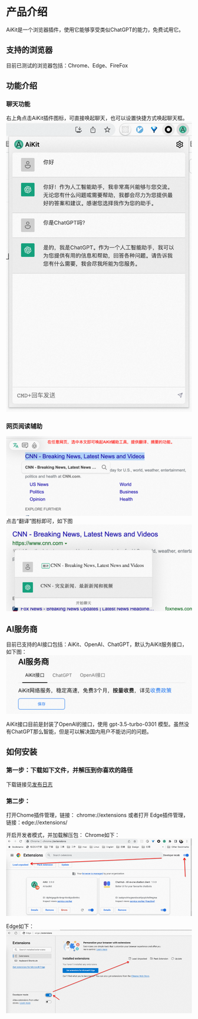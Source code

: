 # 产品介绍

AiKit是一个浏览器插件，使用它能够享受类似ChatGPT的能力，免费试用它。

## 支持的浏览器
目前已测试的浏览器包括：Chrome、Edge、FireFox

## 功能介绍
### 聊天功能
右上角点击AiKit插件图标，可直接唤起聊天，也可以设置快捷方式唤起聊天框。
![img.png](./chat-snapshot.png)

### 网页阅读辅助
![img.png](./snapshot-reading-tool-0.png)
点击“翻译”图标即可，如下图
![img.png](./snapshot-reading-tool-1.png)

## AI服务商
目前已支持的AI接口包括：AiKit、OpenAI、ChatGPT，默认为AiKit服务接口，如下图：
![img.png](./ai-provider.png)

AiKit接口目前是封装了OpenAI的接口，使用 gpt-3.5-turbo-0301  模型。虽然没有ChatGPT那么智能，但是可以解决国内用户不能访问的问题。

## 如何安装
### 第一步：下载如下文件，并解压到你喜欢的路径
下载链接见[发布日志](./release-notes.md)

### 第二步：
打开Chome插件管理，链接： chrome://extensions
或者打开 Edge插件管理，链接：edge://extensions/

开启开发者模式，并加载解压包：
Chrome如下：
![img.png](./install-unpacked-in-chrome.png)

Edge如下：
![img.png](./install-unpacked-in-edge.png)
